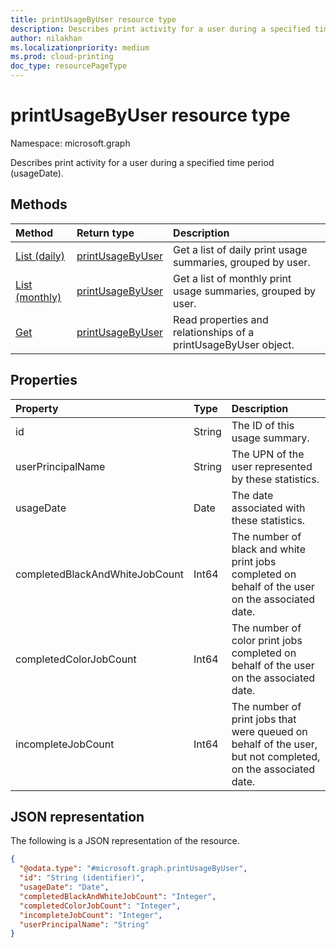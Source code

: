 ```yaml
---
title: printUsageByUser resource type
description: Describes print activity for a user during a specified time period (usageDate).
author: nilakhan
ms.localizationpriority: medium
ms.prod: cloud-printing
doc_type: resourcePageType
---
```


# printUsageByUser resource type

Namespace: microsoft.graph

Describes print activity for a user during a specified time period (usageDate).

## Methods
|Method|Return type|Description|
|:---|:---|:---|
| [List (daily)](../api/reportroot-list-dailyprintusagebyuser.md) | [printUsageByUser](printusagebyuser.md) | Get a list of daily print usage summaries, grouped by user. |
| [List (monthly)](../api/reportroot-list-monthlyprintusagebyuser.md) | [printUsageByUser](printusagebyuser.md) | Get a list of monthly print usage summaries, grouped by user. |
| [Get](../api/printusagebyuser-get.md) | [printUsageByUser](printusagebyuser.md) | Read properties and relationships of a printUsageByUser object. |

## Properties
|Property|Type|Description|
|:---|:---|:---|
|id|String|The ID of this usage summary.|
|userPrincipalName|String|The UPN of the user represented by these statistics.|
|usageDate|Date|The date associated with these statistics.|
|completedBlackAndWhiteJobCount|Int64|The number of black and white print jobs completed on behalf of the user on the associated date.|
|completedColorJobCount|Int64|The number of color print jobs completed on behalf of the user on the associated date.|
|incompleteJobCount|Int64|The number of print jobs that were queued on behalf of the user, but not completed, on the associated date.|

## JSON representation
The following is a JSON representation of the resource.
<!-- {
  "blockType": "resource",
  "keyProperty": "id",
  "@odata.type": "microsoft.graph.printUsageByUser",
  "openType": false
}
-->
``` json
{
  "@odata.type": "#microsoft.graph.printUsageByUser",
  "id": "String (identifier)",
  "usageDate": "Date",
  "completedBlackAndWhiteJobCount": "Integer",
  "completedColorJobCount": "Integer",
  "incompleteJobCount": "Integer",
  "userPrincipalName": "String"
}
```

